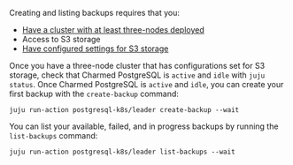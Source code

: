 Creating and listing backups requires that you:
* [Have a cluster with at least three-nodes deployed](https://discourse.charmhub.io/t/charmed-postgresql-tutorial-managing-units/TODO)
* Access to S3 storage
* [Have configured settings for S3 storage](https://discourse.charmhub.io/t/configuring-settings-for-s3/TODO)

Once you have a three-node cluster that has configurations set for S3 storage, check that Charmed PostgreSQL is `active` and `idle` with `juju status`. Once Charmed PostgreSQL is `active` and `idle`, you can create your first backup with the `create-backup` command:
```
juju run-action postgresql-k8s/leader create-backup --wait
```

You can list your available, failed, and in progress backups by running the `list-backups` command:
```
juju run-action postgresql-k8s/leader list-backups --wait
```